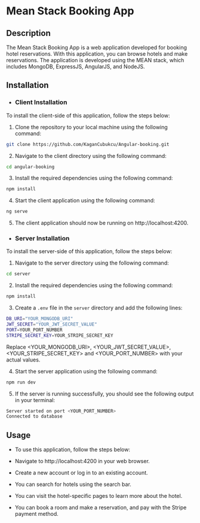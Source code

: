 # Mean Stack Booking App

## Description

The Mean Stack Booking App is a web application developed for booking hotel reservations. With this application, you can browse hotels and make reservations. The application is developed using the MEAN stack, which includes MongoDB, ExpressJS, AngularJS, and NodeJS.

## Installation

- ### Client Installation

To install the client-side of this application, follow the steps below:

1. Clone the repository to your local machine using the following command:

```bash
git clone https://github.com/KaganCubukcu/Angular-booking.git
```

2. Navigate to the client directory using the following command:

```bash
cd angular-booking
```

3. Install the required dependencies using the following command:

```bash
npm install
```

4. Start the client application using the following command:

```bash
ng serve
```

5. The client application should now be running on http://localhost:4200.

- ### Server Installation

To install the server-side of this application, follow the steps below:

1. Navigate to the server directory using the following command:

```bash
cd server
```

2. Install the required dependencies using the following command:

```bash
npm install
```

3. Create a `.env` file in the `server` directory and add the following lines:

```bash
DB_URI="YOUR_MONGODB_URI"
JWT_SECRET="YOUR_JWT_SECRET_VALUE"
PORT=YOUR_PORT_NUMBER
STRIPE_SECRET_KEY=YOUR_STRIPE_SECRET_KEY

```

Replace <YOUR_MONGODB_URI>, <YOUR_JWT_SECRET_VALUE>, <YOUR_STRIPE_SECRET_KEY> and <YOUR_PORT_NUMBER> with your actual values.

4. Start the server application using the following command:

```bash
npm run dev
```

5. If the server is running successfully, you should see the following output in your terminal:

```bash
Server started on port <YOUR_PORT_NUMBER>
Connected to database
```

## Usage

- To use this application, follow the steps below:

- Navigate to http://localhost:4200 in your web browser.

- Create a new account or log in to an existing account.

- You can search for hotels using the search bar.
- You can visit the hotel-specific pages to learn more about the hotel.
- You can book a room and make a reservation, and pay with the Stripe payment method.
